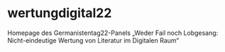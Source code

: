 # wertungdigital22
Homepage des Germanistentag22-Panels „Weder Fail noch Lobgesang: Nicht-eindeutige Wertung von Literatur im Digitalen Raum“
